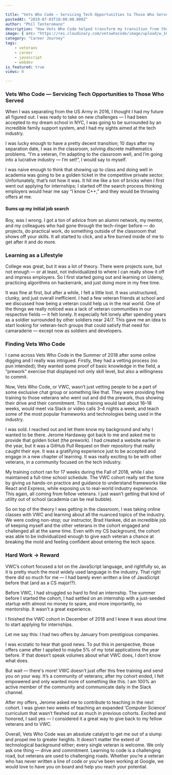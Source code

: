 ```yaml
---

title: "Vets Who Code — Servicing Tech Opportunities to Those Who Served"
postedAt: "2019-07-03T10:00:00.000Z"
author: "Phil Tenteromano"
description: "How Vets Who Code helped transform my transition from the military to a successful tech career."
image: { src: "https://res.cloudinary.com/vetswhocode/image/upload/w_1000,ar_16:9,c_fill,g_auto,e_sharpen/v1721216841/phil_mznw7l.avif" }
category: "Career Journey"
tags:
    - veterans
    - career
    - javascript
    - webdev
is_featured: true
views: 0

---
```


### Vets Who Code — Servicing Tech Opportunities to Those Who Served

When I was separating from the US Army in 2016, I thought I had my future all figured out. I was ready to take on new challenges — I had been accepted to my dream school in NYC, I was going to be surrounded by an incredible family support system, and I had my sights aimed at the tech industry.

I was lucky enough to have a pretty decent transition; 10 days after my separation date, I was in the classroom, solving discrete mathematics problems. “I’m a veteran, I’m adapting to the classroom well, and I’m going into a lucrative industry — I’m set!”, I would say to myself.

I was naive enough to think that showing up to class and doing well in academia was going to be a golden ticket in the competitive private sector. Unfortunately, that’s not how it was. It hit me like a ton of bricks when I first went out applying for internships; I started off the search process thinking employers would hear me say “I know C++,” and they would be throwing offers at me.

#### Sums up my initial job search

Boy, was I wrong. I got a ton of advice from an alumni network, my mentor, and my colleagues who had gone through the tech-ringer before — do projects, do practical work, do something outside of the classroom that shows off your skills. It all started to click, and a fire burned inside of me to get after it and do more.

### Learning as a Lifestyle

College was great, but it was a lot of theory. There were projects sure, but not enough — or at least, not individualized to where I can really show it off and impress employers. So I first started going out and learning on Udemy, practicing algorithms on hackerrank, and just doing more in my free time.

It was fine at first, but after a while, I felt a little lost. It was unstructured, clunky, and just overall inefficient. I had a few veteran friends at school and we discussed how being a veteran could help us in the real world. One of the things we really noticed was a lack of veteran communities in our respective fields — it felt lonely. It especially felt lonely after spending years as a soldier surrounded by other soldiers near 24/7. This gave me an idea to start looking for veteran-tech groups that could satisfy that need for camaraderie — except now as soldiers and developers.

### Finding Vets Who Code

I came across Vets Who Code in the Summer of 2018 after some online digging and I really was intrigued. Firstly, they had a vetting process (no pun intended); they wanted some proof of basic knowledge in the field, a “prework” exercise that displayed not only skill level, but also a willingness to commit.

Now, Vets Who Code, or VWC, wasn’t just vetting people to be a part of some exclusive chat group or something like that. They were providing free training to those veterans who went out and did the prework, thus showing their drive and their commitment. This training would last about 16–18 weeks, would meet via Slack or video calls 3–4 nights a week, and teach some of the most popular frameworks and technologies being used in the industry.

I was sold. I reached out and let them know my background and why I wanted to be there. Jerome Hardaway got back to me and asked me to provide that golden ticket (the prework). I had created a website earlier in the year, but it was a GitHub Pull Request on their repository that really caught their eye. It was a gratifying experience just to be accepted and engage in a new chapter of learning. It was really exciting to be with other veterans, in a community focused on the tech industry.

My training cohort ran for 17 weeks during the Fall of 2018, while I also maintained a full-time school schedule. The VWC cohort really set the tone by giving us hands-on practice and guidance to understand frameworks like React and Express, while exposing us to real-world industry experience. This again, all coming from fellow veterans. I just wasn’t getting that kind of utility out of school (academia can be real bubble).

So on top of the theory I was getting in the classroom, I was taking online classes with VWC and learning about all the nuanced topics of the industry. We were coding non-stop; our instructor, Brad Hankee, did an incredible job of keeping myself and the other veterans in the cohort engaged and challenged all at the same time. Even with my CS background, the cohort was able to be individualized enough to give each veteran a chance at breaking the mold and feeling confident about entering the tech space.

### Hard Work → Reward

VWC’s cohort focused a lot on the JavaScript language, and rightfully so, as it is pretty much the most widely used language in the industry. That right there did so much for me — I had barely even written a line of JavaScript before that (and as a CS major!?).

Before VWC, I had struggled so hard to find an internship. The summer before I started the cohort, I had settled on an internship with a just-seeded startup with almost no money to spare, and more importantly, no mentorship. It wasn’t a great experience.

I finished the VWC cohort in December of 2018 and I knew it was about time to start applying for internships.

Let me say this: I had two offers by January from prestigious companies.

I was ecstatic to hear that good news. To put this in perspective, those offers came after I applied to maybe 5% of my total applications the year before. If that doesn’t speak volumes about what VWC does, I don’t know what does.

But wait — there's more! VWC doesn’t just offer this free training and send you on your way. It’s a community of veterans; after my cohort ended, I felt empowered and only wanted more of something like this. I am 100% an active member of the community and communicate daily in the Slack channel.

After my offers, Jerome asked me to contribute to teaching in the next cohort. I was given two weeks of teaching an expanded ‘Computer Science’ curriculum that wasn’t fleshed out as much in previous cohorts. Excited and honored, I said yes — I considered it a great way to give back to my fellow veterans and to VWC.

Overall, Vets Who Code was an absolute catalyst to get me out of a slump and propel me to greater heights. It doesn’t matter the extent of technological background either; every single veteran is welcome. We only ask one thing — drive and commitment. Learning to code is a challenging road, but veterans are used to challenging roads. Whether you’re a veteran who has never written a line of code or you’ve been working at Google, we would love to have you on board and help you reach your potential.